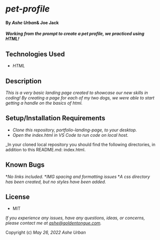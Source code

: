 # _pet-profile_
####  By _Ashe Urban_& Joe Jack
#### _Working from the prompt to create a pet profile, we practiced using HTML!_

## Technologies Used
* _HTML_

## Description
_This is a very basic landing page created to showcase our new skills in coding! By creating a page for each of my two dogs, we were able to start getting a handle on the basics of html._

## Setup/Installation Requirements
* _Clone this repository, portfolio-landing-page, to your desktop._
* _Open the index.html in VS Code to run code on local host._

_In your cloned local repository you should find the following directories, in addition to this README.md: index.html.

## Known Bugs

*_No links included._
*_IMG spacing and formatting issues_
*_A css directory has been created, but no styles have been added._

## License
* MIT

_If you experience any issues, have any questions, ideas, or concerns, please contact me at ashe@goldentongue.com._

Copyright (c) _May 26, 2022_ _Ashe Urban_
